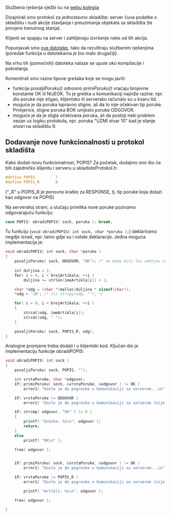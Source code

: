 Službena rješenja vježbi su na [webu kolegija](https://web.math.pmf.unizg.hr/nastava/mreze/slideovi.php)

Dizajnirali smo protokol za jednostavno skladište: server čuva podatke o skladištu i nudi 
akcije stavljanja i preuzimanja objekata sa skladišta (te provjere trenutnog stanja).

Klijenti se spajaju na server i zahtijevaju izvršenje neke od tih akcija.

Popunjavali smo [ove datoteke](vj6_datoteke), tako da rezultiraju službenim rješenjima (poredak funkcija u datotekama je bio malo drugačiji).

Na vrhu tih (pomoćnih) datoteka nalaze se upute oko kompilacije i pokretanja.

Komentirali smo razne tipove grešaka koje se mogu javiti:
 - funkcije *posaljiPoruku()* odnosno *primiPoruku()* vraćaju brojevne konstante OK ili NIJEOK. To je greška u komunikaciji najniže razine: npr. dio poruke nije stigao, klijentsko ili serversko računalo su u kvaru itd.
 - moguće je da poruka ispravno stigne, ali da to nije očekivan tip poruke. Primjerice, stigne poruka BOK umjesto poruke ODGOVOR.
 - moguće je da je stigla očekivana poruka, ali da postoji neki problem vezan uz logiku protokola, npr. poruka "UZMI stvar 10" kad je stanje *stvari* na skladištu 9.


## Dodavanje nove funkcionalnosti u protokol skladišta
Kako dodati novu funkcionalnost, POPIS? Za početak, dodajmo ono što će biti zajedničko klijentu i serveru u skladisteProtokol.h:
```c
#define POPIS         7
#define POPIS_R       8
```

("_R" u POPIS_R je ponovno kratko za RESPONSE, tj. tip poruke koja dolazi kao odgovor na POPIS)

Na serverskoj strani, u slučaju primitka nove poruke pozivamo odgovarajuću funkciju:
```c
case POPIS: obradiPOPIS( sock, poruka ); break;
```

Tu funkciju (`void obradiPOPIS( int sock, char *poruka );`) deklariramo negdje iznad, npr. tamo gdje su i ostale deklaracije.
Jedna moguća implementacija je:

```c
void obradiPOPIS( int sock, char *poruka )
{
    posaljiPoruku( sock, ODGOVOR, "OK"); /* ne moze biti los zahtjev za popisom */
    
    int duljina = 1;
    for( i = 0; i < brojArtikala; ++i )
        duljina += strlen(imeArtikla[i]) + 1;

    char *odg = (char *)malloc(duljina * sizeof(char));
    *odg = '\0'; /* ili strcpy(odg, ""); */

    for( i = 0; i < brojArtikala; ++i )
    {
        strcat(odg, imeArtikla[i]); 
        strcat(odg, " ");
    }

    posaljiPoruku( sock, POPIS_R, odg);
}
```


Analogne promjene treba dodati i u klijentski kod. Ključan dio je implementaciju funkcije obradiPOPIS:

```c
void obradiPOPIS( int sock )
{
	posaljiPoruku( sock, POPIS, "");

	int vrstaPoruke; char *odgovor;
	if( primiPoruku( sock, &vrstaPoruke, &odgovor ) != OK )
		error1( "Doslo je do pogreske u komunikaciji sa serverom...\n" );

	if( vrstaPoruke != ODGOVOR )
		error1( "Doslo je do pogreske u komunikaciji sa serverom (nije poslao ODGOVOR)...\n" );

	if( strcmp( odgovor, "OK" ) != 0 )
	{
		printf( "Greska: %s\n", odgovor );
		return; 
	}
	else
	    printf( "OK\n" );

	free( odgovor );


	if( primiPoruku( sock, &vrstaPoruke, &odgovor ) != OK )
		error1( "Doslo je do pogreske u komunikaciji sa serverom...\n" );

	if( vrstaPoruke != POPIS_R )
		error1( "Doslo je do pogreske u komunikaciji sa serverom (nije poslao KOLIKO_R)...\n" );

        printf( "Artikli: %s\n", odgovor );

	free( odgovor );

}
```
